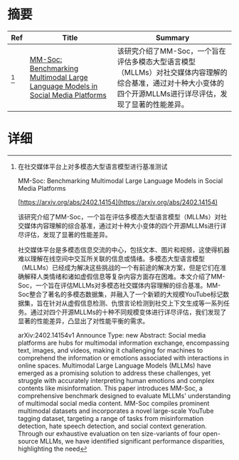 # 摘要

| Ref | Title | Summary |
| --- | --- | --- |
| [^1] | [MM-Soc: Benchmarking Multimodal Large Language Models in Social Media Platforms](https://arxiv.org/abs/2402.14154) | 该研究介绍了MM-Soc，一个旨在评估多模态大型语言模型（MLLMs）对社交媒体内容理解的综合基准，通过对十种大小变体的四个开源MLLMs进行详尽评估，发现了显著的性能差异。 |

# 详细

[^1]: 在社交媒体平台上对多模态大型语言模型进行基准测试

    MM-Soc: Benchmarking Multimodal Large Language Models in Social Media Platforms

    [https://arxiv.org/abs/2402.14154](https://arxiv.org/abs/2402.14154)

    该研究介绍了MM-Soc，一个旨在评估多模态大型语言模型（MLLMs）对社交媒体内容理解的综合基准，通过对十种大小变体的四个开源MLLMs进行详尽评估，发现了显著的性能差异。

    

    社交媒体平台是多模态信息交流的中心，包括文本、图片和视频，这使得机器难以理解在线空间中交互所关联的信息或情绪。多模态大型语言模型（MLLMs）已经成为解决这些挑战的一个有前途的解决方案，但是它们在准确解释人类情绪和诸如虚假信息等复杂内容方面存在困难。本文介绍了MM-Soc，一个旨在评估MLLMs对多模态社交媒体内容理解的综合基准。MM-Soc整合了著名的多模态数据集，并融入了一个新颖的大规模YouTube标记数据集，旨在针对从虚假信息检测、仇恨言论检测到社交上下文生成等一系列任务。通过对四个开源MLLMs的十种不同规模变体进行详尽评估，我们发现了显著的性能差异，凸显出了对性能平衡的需求。

    arXiv:2402.14154v1 Announce Type: new  Abstract: Social media platforms are hubs for multimodal information exchange, encompassing text, images, and videos, making it challenging for machines to comprehend the information or emotions associated with interactions in online spaces. Multimodal Large Language Models (MLLMs) have emerged as a promising solution to address these challenges, yet struggle with accurately interpreting human emotions and complex contents like misinformation. This paper introduces MM-Soc, a comprehensive benchmark designed to evaluate MLLMs' understanding of multimodal social media content. MM-Soc compiles prominent multimodal datasets and incorporates a novel large-scale YouTube tagging dataset, targeting a range of tasks from misinformation detection, hate speech detection, and social context generation. Through our exhaustive evaluation on ten size-variants of four open-source MLLMs, we have identified significant performance disparities, highlighting the need
    

